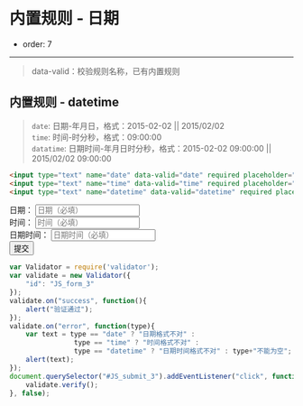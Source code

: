 
# 内置规则 - 日期

- order: 7
---

> data-valid：校验规则名称，已有内置规则  

<link rel="stylesheet" type="text/css" href="./../src/style.css">


## 内置规则 - datetime
> `date`: 日期-年月日，格式：2015-02-02 || 2015/02/02  
> `time`: 时间-时分秒，格式：09:00:00  
> `datatime`: 日期时间-年月日时分秒，格式：2015-02-02 09:00:00 || 2015/02/02 09:00:00

```html
<input type="text" name="date" data-valid="date" required placeholder="日期（必填）"/>
<input type="text" name="time" data-valid="time" required placeholder="时间（必填）"/>
<input type="text" name="datetime" data-valid="datetime" required placeholder="日期时间（必填）"/>
```

<div id="JS_form_3">
	<div class="form-item">
		<span class="type-name">日期：</span>
		<input type="text" name="date" data-valid="date" required placeholder="日期（必填）"/>
	</div>
	<div class="form-item">
		<span class="type-name">时间：</span>
		<input type="text" name="time" data-valid="time" required placeholder="时间（必填）"/>
	</div>
	<div class="form-item">
		<span class="type-name">日期时间：</span>
		<input type="text" name="datetime" data-valid="datetime" required placeholder="日期时间（必填）"/>
	</div>
	<div class="form-item">
		<span class="type-name"></span>
		<button class="demo-btn" id="JS_submit_3" type="button" value="提交">提交</button>	
	</div>
</div>

````javascript
var Validator = require('validator');
var validate = new Validator({
	"id": "JS_form_3"
});
validate.on("success", function(){
	alert("验证通过");
});
validate.on("error", function(type){
	var text = type == "date" ? "日期格式不对" :
				type == "time" ? "时间格式不对" :
				type == "datetime" ? "日期时间格式不对" : type+"不能为空";
	alert(text);
});
document.querySelector("#JS_submit_3").addEventListener("click", function(){
	validate.verify();
}, false);
````